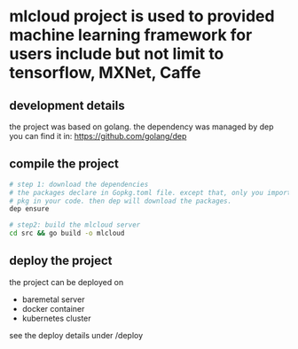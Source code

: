 mlcloud project is used to provided machine learning framework for users include but not limit to tensorflow, MXNet, Caffe
============================

## development details
the project was based on golang. the dependency was managed by dep
you can find it in: https://github.com/golang/dep

## compile the project
```sh
# step 1: download the dependencies
# the packages declare in Gopkg.toml file. except that, only you import that
# pkg in your code. then dep will download the packages.
dep ensure

# step2: build the mlcloud server
cd src && go build -o mlcloud
```

## deploy the project
the project can be deployed on
* baremetal server
* docker container
* kubernetes cluster

see the deploy details under /deploy
